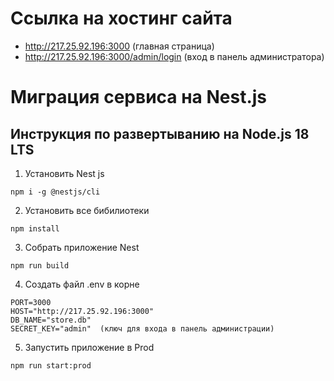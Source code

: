 # Ссылка на хостинг сайта

- http://217.25.92.196:3000 (главная страница)
- http://217.25.92.196:3000/admin/login (вход в панель администратора)


# Миграция сервиса на Nest.js

## Инструкция по развертыванию на Node.js 18 LTS

1. Установить Nest js

```
npm i -g @nestjs/cli
```

2. Установить все бибилиотеки

```
npm install
```

3. Собрать приложение Nest

```
npm run build
```

4.  Создать файл .env в корне

```
PORT=3000
HOST="http://217.25.92.196:3000"
DB_NAME="store.db"
SECRET_KEY="admin"  (ключ для входа в панель администрации)
```

5. Запустить приложение в Prod

```
npm run start:prod
```
